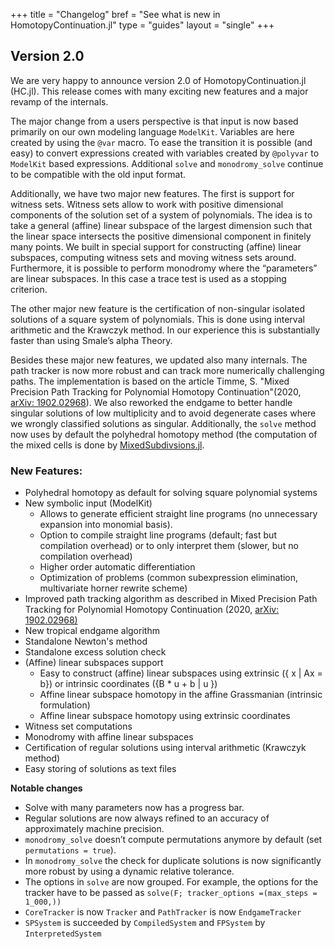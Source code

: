 +++
title = "Changelog"
bref = "See what is new in HomotopyContinuation.jl"
type = "guides"
layout = "single"
+++ 

## Version 2.0

We are very happy to announce version 2.0 of HomotopyContinuation.jl (HC.jl).  This release comes with many exciting new features and a major revamp of the internals.

The major change from a users perspective is that input is now based primarily on our own modeling language `ModelKit`. Variables are here created by using the `@var` macro. To ease the transition it is possible (and easy) to  convert expressions created with variables created by `@polyvar` to `ModelKit` based expressions. Additional `solve` and `monodromy_solve` continue to be compatible with the old input format. 

Additionally, we have two major new features. The first is support for witness sets. Witness sets allow to work with positive dimensional components of the solution set of a system of polynomials. The  idea is to take a general (affine) linear subspace of the largest dimension such that the linear space intersects the positive dimensional component in finitely many points. We built in special support for constructing (affine) linear subspaces, computing witness sets and moving witness sets around. Furthermore, it is possible to perform monodromy where the “parameters” are linear subspaces. In this case a trace test is used as a stopping criterion.

The other major new feature is the certification of non-singular isolated solutions of a square system of polynomials. This is done using interval arithmetic and the Krawczyk method. In our experience this is substantially faster than using Smale’s alpha Theory.

Besides these major new features, we updated also many internals. The path tracker is now more robust and can track more numerically challenging paths. The implementation is based on the article Timme, S. "Mixed Precision Path Tracking for Polynomial Homotopy Continuation"(2020, [arXiv: 1902.02968](https://arxiv.org/abs/1902.02968)). We also reworked the endgame to better handle singular solutions of low multiplicity and to avoid degenerate cases where we wrongly classified solutions as singular. Additionally, the `solve` method now uses by default the polyhedral homotopy method (the computation of the mixed cells
is done by [MixedSubdivsions.jl](https://github.com/saschatimme/MixedSubdivisions.jl).

### New Features:

- Polyhedral homotopy as default for solving square polynomial systems
- New symbolic input (ModelKit)
    - Allows to generate efficient straight line programs (no unnecessary expansion into monomial basis).
    - Option to compile straight line programs (default; fast but compilation overhead) or to only interpret them (slower, but no compilation overhead)
    - Higher order automatic differentiation
    - Optimization of problems (common subexpression elimination, multivariate horner rewrite scheme)
- Improved path tracking algorithm as described in Mixed Precision Path Tracking for Polynomial Homotopy Continuation (2020, [arXiv: 1902.02968)](https://arxiv.org/abs/1902.02968)
- New tropical endgame algorithm
- Standalone Newton's method
- Standalone excess solution check
- (Affine) linear subspaces support
    - Easy to construct (affine) linear subspaces using extrinsic ({ x | Ax = b}) or intrinsic coordinates ({B * u + b | u })
    - Affine linear subspace homotopy in the affine Grassmanian (intrinsic formulation)
    - Affine linear subspace homotopy using extrinsic coordinates
- Witness set computations
- Monodromy with affine linear subspaces
- Certification of regular solutions using interval arithmetic (Krawczyk method)
- Easy storing of solutions as text files

**Notable changes**

- Solve with many parameters now has a progress bar.
- Regular solutions are now always refined to an accuracy of approximately machine precision.
- `monodromy_solve` doesn’t compute permutations anymore by default (set `permutations = true`).
- In `monodromy_solve` the check for duplicate solutions is now significantly more robust by using a dynamic relative tolerance.
- The options in `solve` are now grouped. For example, the options for the tracker have to be passed as `solve(F; tracker_options =(max_steps = 1_000,))`
- `CoreTracker` is now `Tracker` and `PathTracker` is now `EndgameTracker`
- `SPSystem` is succeeded by `CompiledSystem` and `FPSystem` by `InterpretedSystem`